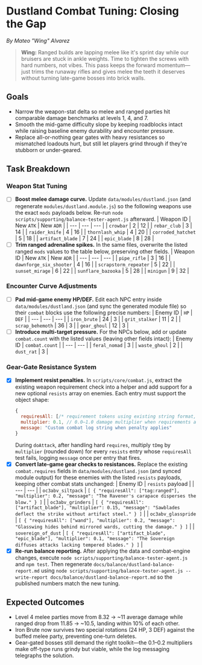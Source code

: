 # Dustland Combat Tuning: Closing the Gap

*By Mateo "Wing" Alvarez*
> **Wing:** Ranged builds are lapping melee like it's sprint day while our bruisers are stuck in ankle weights. Time to tighten the screws with hard numbers, not vibes. This pass keeps the forward momentum—just trims the runaway rifles and gives melee the teeth it deserves without turning late-game bosses into brick walls.

## Goals
- Narrow the weapon-stat delta so melee and ranged parties hit comparable damage benchmarks at levels 1, 4, and 7.
- Smooth the mid-game difficulty slope by keeping roadblocks intact while raising baseline enemy durability and encounter pressure.
- Replace all-or-nothing gear gates with heavy resistances so mismatched loadouts hurt, but still let players grind through if they're stubborn or under-geared.

## Task Breakdown

### Weapon Stat Tuning
- [ ] **Boost melee damage curve.** Update `data/modules/dustland.json` (and regenerate `modules/dustland.module.js`) so the following weapons use the exact `mods` payloads below. Re-run `node scripts/supporting/balance-tester-agent.js` afterward.
  | Weapon ID | New `ATK` | New `ADR` |
  | --- | --- | --- |
  | `crowbar` | 2 | 12 |
  | `rebar_club` | 3 | 14 |
  | `raider_knife` | 4 | 16 |
  | `thornlash_whip` | 4 | 20 |
  | `corroded_hatchet` | 5 | 18 |
  | `artifact_blade` | 7 | 24 |
  | `epic_blade` | 8 | 28 |
- [ ] **Trim ranged adrenaline spikes.** In the same files, overwrite the listed ranged `mods` values to the table below, preserving other fields.
  | Weapon ID | New `ATK` | New `ADR` |
  | --- | --- | --- |
  | `pipe_rifle` | 3 | 16 |
  | `dawnforge_six_shooter` | 4 | 16 |
  | `scrapstorm_repeater` | 5 | 22 |
  | `sunset_mirage` | 6 | 22 |
  | `sunflare_bazooka` | 5 | 28 |
  | `minigun` | 9 | 32 |

### Encounter Curve Adjustments
- [ ] **Pad mid-game enemy HP/DEF.** Edit each NPC entry inside `data/modules/dustland.json` (and sync the generated module file) so their `combat` blocks use the following precise numbers:
  | Enemy ID | `HP` | `DEF` |
  | --- | --- | --- |
  | `iron_brute` | 24 | 3 |
  | `grit_stalker` | 11 | 2 |
  | `scrap_behemoth` | 36 | 3 |
  | `gear_ghoul` | 12 | 3 |
- [ ] **Introduce multi-target pressure.** For the NPCs below, add or update `combat.count` with the listed values (leaving other fields intact):
  | Enemy ID | `combat.count` |
  | --- | --- |
  | `feral_nomad` | 3 |
  | `waste_ghoul` | 2 |
  | `dust_rat` | 3 |

### Gear-Gate Resistance System
- [x] **Implement resist penalties.** In `scripts/core/combat.js`, extract the existing weapon requirement check into a helper and add support for a new optional `resists` array on enemies. Each entry must support the object shape:
  ```js
  {
    requiresAll: [/* requirement tokens using existing string format, e.g. 'artifact_blade' or 'tag:ranged' */],
    multiplier: 0.1, // 0.0–1.0 damage multiplier when requirements are NOT all met
    message: "Custom combat log string when penalty applies"
  }
  ```
  During `doAttack`, after handling hard `requires`, multiply `tDmg` by `multiplier` (rounded down) for every `resists` entry whose `requiresAll` test fails, logging `message` once per entry that fires.
- [x] **Convert late-game gear checks to resistances.** Replace the existing `combat.requires` fields in `data/modules/dustland.json` (and synced module output) for these enemies with the listed `resists` payloads, keeping other combat stats unchanged:
  | Enemy ID | `resists` payload |
  | --- | --- |
  | `oc3abv_siltpack` | `[ { "requiresAll": ["tag:ranged"], "multiplier": 0.2, "message": "The Ravener's carapace disperses the blow." } ]` |
  | `oc3abv_grinders` | `[ { "requiresAll": ["artifact_blade"], "multiplier": 0.15, "message": "Sawblades deflect the strike without artifact steel." } ]` |
  | `oc3abv_glasspride` | `[ { "requiresAll": ["wand"], "multiplier": 0.2, "message": "Glasswing hides behind mirrored wards, cutting the damage." } ]` |
  | `sovereign_of_dust` | `[ { "requiresAll": ["artifact_blade", "epic_blade"], "multiplier": 0.1, "message": "The Sovereign diffuses attacks lacking tempered blades." } ]` |
- [x] **Re-run balance reporting.** After applying the data and combat-engine changes, execute `node scripts/supporting/balance-tester-agent.js` and `npm test`. Then regenerate `docs/balance/dustland-balance-report.md` using `node scripts/supporting/balance-tester-agent.js --write-report docs/balance/dustland-balance-report.md` so the published numbers match the new tuning.

## Expected Outcomes
- Level 4 melee parties move from 8.32 → ~11 average damage while ranged drop from 11.85 → ~10.5, landing within 10% of each other.
- Iron Brute now survives two special rotations (24 HP, 3 DEF) against the buffed melee party, preventing one-turn deletes.
- Gear-gated bosses still demand the right toolkit—the 0.1–0.2 multipliers make off-type runs grindy but viable, while the log messaging telegraphs the solution.
